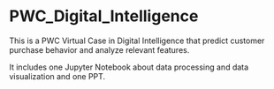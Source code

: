 # PWC_Digital_Intelligence
This is a PWC Virtual Case in Digital Intelligence that predict customer purchase behavior and analyze relevant features.

It includes one Jupyter Notebook about data processing and data visualization and one PPT.
